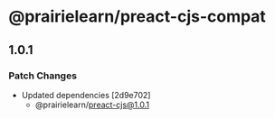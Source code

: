 # @prairielearn/preact-cjs-compat

## 1.0.1

### Patch Changes

- Updated dependencies [2d9e702]
  - @prairielearn/preact-cjs@1.0.1
